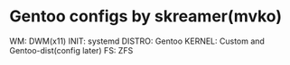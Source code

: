 # Gentoo configs by skreamer(mvko)

WM: DWM(x11)
INIT: systemd
DISTRO: Gentoo
KERNEL: Custom and Gentoo-dist(config later)
FS: ZFS
